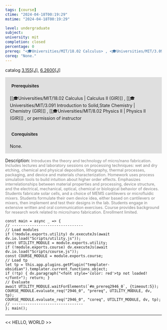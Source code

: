 ```yaml
---
tags: [course]
ctime: "2024-04-18T00:19:29"
mstime: "2024-04-18T00:19:29"

level: undergraduate
subject: 
university: mit
completion: closed
percentage: 0
prereq: "<🎓Universities/MIT/18.02 Calculus> , <🎓Universities/MIT/3.091 Introduction to Solid,State Chemistry> , <🎓Universities/MIT/8.02 Physics II> , or permission of instructor"
coreq: "None."
---
```


catalog [3.155[J]](http://student.mit.edu/catalog/m3a.html#3.155), [6.2600[J]](http://student.mit.edu/catalog/m6b.html#6.2600)

<span style="display: block; padding: 15px; background-color: rgb(100, 100, 100, 0.2);"><font id="m_prereq2946_0" style="display: block; font-family: Arial, sans-serif; font-weight: bold; padding: 5px">Prerequisites</font><br><span id="prereq2946_0">[[🎓Universities/MIT/18.02 Calculus | Calculus II (GIR)]] , [[🎓Universities/MIT/3.091 Introduction to Solid,State Chemistry | Chemistry (GIR)]] , [[🎓Universities/MIT/8.02 Physics II | Physics II (GIR)]] , or permission of instructor</span></span>
<span style="display: block; padding: 15px; background-color: rgb(100, 100, 100, 0.2);"><font id="m_coreq2946_0" style="display: block; font-family: Arial, sans-serif; font-weight: bold; padding: 5px">Corequisites</font><br><span id="coreq2946_0">None.</span></span>

<font style="">Description:</font>
<font style="color: grey; font-size: 0.8rem;">Introduces the theory and technology of micro/nano fabrication. Includes lectures and laboratory sessions on processing techniques: wet and dry etching, chemical and physical deposition, lithography, thermal processes, packaging, and device and materials characterization. Homework uses process simulation tools to build intuition about higher order effects. Emphasizes interrelationships between material properties and processing, device structure, and the electrical, mechanical, optical, chemical or biological behavior of devices. Students fabricate solar cells, and a choice of MEMS cantilevers or microfluidic mixers. Students formulate their own device idea, either based on cantilevers or mixers, then implement and test their designs in the lab. Students engage in extensive written and oral communication exercises. Course provides background for research work related to micro/nano fabrication. Enrollment limited.</font>

```dataviewjs
const main = async _ => {
// --------------------------------
// Load modules
if (!module.exports.utility) dv.executeJs(await dv.io.load("Scripts/utility.js"));
const UTILITY_MODULE = module.exports.utility;
if (!module.exports.course) dv.executeJs(await dv.io.load("Scripts/course.js"));
const COURSE_MODULE = module.exports.course;
// Load tp
let tp = this.app.plugins.getPlugin("templater-obsidian").templater.current_functions_object;
if (!tp) { dv.paragraph("<font style='color: red'>tp not loaded!</font>"); return; }
// Evaluate
await UTILITY_MODULE.waitForElements(`#m_prereq2946_0`, {timeout:5});
COURSE_MODULE.evaluate_req("2946_0", "prereq", UTILITY_MODULE, dv, tp);
COURSE_MODULE.evaluate_req("2946_0", "coreq", UTILITY_MODULE, dv, tp);
// --------------------------------
}; main();
```

---

<< HELLO, WORLD >>
